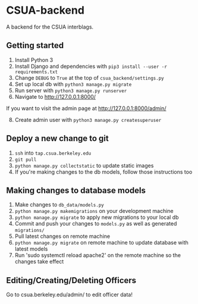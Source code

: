 CSUA-backend
============

A backend for the CSUA interblags.

## Getting started

1. Install Python 3
2. Install Django and dependencies with `pip3 install --user -r requirements.txt`
3. Change `DEBUG` to `True` at the top of `csua_backend/settings.py`
4. Set up local db with `python3 manage.py migrate`
5. Run server with `python3 manage.py runserver`
6. Navigate to http://127.0.0.1:8000/

If you want to visit the admin page at http://127.0.0.1:8000/admin/

8. Create admin user with `python3 manage.py createsuperuser`

## Deploy a new change to git

1. `ssh` into `tap.csua.berkeley.edu`
2. `git pull`
3. `python manage.py collectstatic` to update static images
4. If you're making changes to the db models, follow those instructions too

## Making changes to database models

1. Make changes to `db_data/models.py`
2. `python manage.py makemigrations` on your development machine
3. `python manage.py migrate` to apply new migrations to your local db
4. Commit and push your changes to `models.py` as well as generated `migrations/`
5. Pull latest changes on remote machine
6. `python manage.py migrate` on remote machine to update database with latest models
7. Run 'sudo systemctl reload apache2' on the remote machine so the changes take effect

## Editing/Creating/Deleting Officers

Go to csua.berkeley.edu/admin/ to edit officer data!
